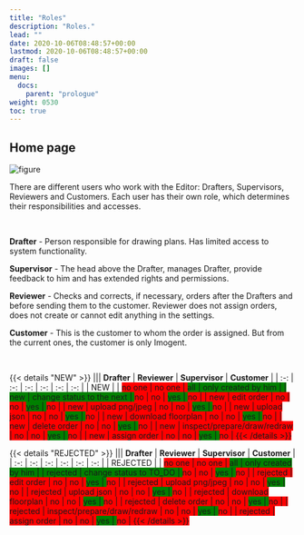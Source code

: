 ```yaml
---
title: "Roles"
description: "Roles."
lead: ""
date: 2020-10-06T08:48:57+00:00
lastmod: 2020-10-06T08:48:57+00:00
draft: false
images: []
menu:
  docs:
    parent: "prologue"
weight: 0530
toc: true
---
```

## Home page

![figure](/Role0.jpg "")

There are different users who work with the Editor: Drafters, Supervisors, Reviewers and Customers. Each user has their own role, which determines their responsibilities and accesses.

&nbsp; 

**Drafter** - Person responsible for drawing plans. Has limited access to system functionality.

**Supervisor** - The head above the Drafter, manages Drafter, provide feedback to him and has extended rights and permissions.

**Reviewer** - Checks and corrects, if necessary, orders after the Drafters and before sending them to the customer. Reviewer does not assign orders, does not create or cannot edit anything in the settings.

**Customer** - This is the customer to whom the order is assigned. But from the current ones, the customer is only Imogent.

&nbsp; 

{{< details "NEW" >}}
||| **Drafter**  | **Reviewer** | **Supervisor**  | **Customer** |
| :-: | :-: | :-: | :-: | :-: | :-: |
| NEW |  | <span style="background-color:red">no one | <span style="background-color:red">no one | <span style="background-color:green">all | <span style="background-color:green">only created by him |
| new | change status to the next | <span style="background-color:red">no | <span style="background-color:red">no | <span style="background-color:green">yes | <span style="background-color:red">no |
| new | edit order | <span style="background-color:red">no | <span style="background-color:red">no | <span style="background-color:green">yes | <span style="background-color:red">no |
| new | upload png/jpeg | <span style="background-color:red">no | <span style="background-color:red">no | <span style="background-color:green">yes | <span style="background-color:red">no |
| new | upload json | <span style="background-color:red">no | <span style="background-color:red">no | <span style="background-color:green">yes | <span style="background-color:red">no |
| new | download floorplan | <span style="background-color:red">no | <span style="background-color:red">no | <span style="background-color:green">yes | <span style="background-color:red">no |
| new | delete order | <span style="background-color:red">no | <span style="background-color:red">no | <span style="background-color:green">yes | <span style="background-color:red">no |
| new | inspect/prepare/draw/redraw | <span style="background-color:red">no | <span style="background-color:red">no | <span style="background-color:green">yes | <span style="background-color:red">no |
| new | assign order | <span style="background-color:red">no | <span style="background-color:red">no | <span style="background-color:green">yes | <span style="background-color:red">no |
{{< /details >}}


{{< details "REJECTED" >}}
||| **Drafter**  | **Reviewer** | **Supervisor**  | **Customer** |
| :-: | :-: | :-: | :-: | :-: | :-: |
| REJECTED |  | <span style="background-color:red">no one | <span style="background-color:red">no one | <span style="background-color:green">all | <span style="background-color:green">only created by him |
| rejected | change status to TO_DO | <span style="background-color:red">no | <span style="background-color:red">no | <span style="background-color:green">yes | <span style="background-color:red">no |
| rejected | edit order | <span style="background-color:red">no | <span style="background-color:red">no | <span style="background-color:green">yes | <span style="background-color:red">no |
| rejected | upload png/jpeg | <span style="background-color:red">no | <span style="background-color:red">no | <span style="background-color:green">yes | <span style="background-color:red">no |
| rejected | upload json | <span style="background-color:red">no | <span style="background-color:red">no | <span style="background-color:green">yes | <span style="background-color:red">no |
| rejected | download floorplan | <span style="background-color:red">no | <span style="background-color:red">no | <span style="background-color:green">yes | <span style="background-color:red">no |
| rejected | delete order | <span style="background-color:red">no | <span style="background-color:red">no | <span style="background-color:green">yes | <span style="background-color:red">no |
| rejected | inspect/prepare/draw/redraw | <span style="background-color:red">no | <span style="background-color:red">no | <span style="background-color:green">yes | <span style="background-color:red">no |
| rejected | assign order | <span style="background-color:red">no | <span style="background-color:red">no | <span style="background-color:green">yes | <span style="background-color:red">no |
{{< /details >}}


&nbsp; 



